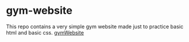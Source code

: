 # gym-website
This repo contains a very simple gym website made just to practice basic html and basic css.
[gymWebsite]( https://siddhantgangwar.github.io/gym-website/)
